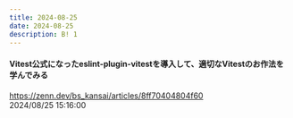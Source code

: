 ```yaml
---
title: 2024-08-25
date: 2024-08-25
description: B! 1
---
```


#### Vitest公式になったeslint-plugin-vitestを導入して、適切なVitestのお作法を学んでみる
https://zenn.dev/bs_kansai/articles/8ff70404804f60<br>
2024/08/25 15:16:00<br>


